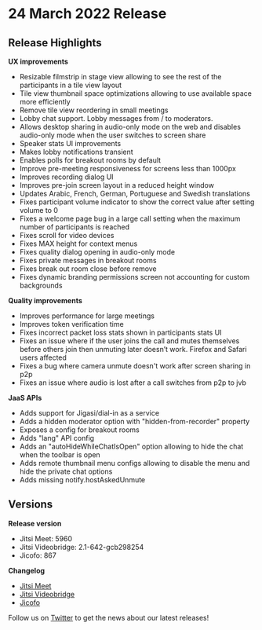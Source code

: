 # 24 March 2022 Release

## Release Highlights


**UX improvements**


* Resizable filmstrip in stage view allowing to see the rest of the participants in a tile view layout
* Tile view thumbnail space optimizations allowing to use available space more efficiently
* Remove tile view reordering in small meetings
* Lobby chat support. Lobby messages from / to moderators.
* Allows desktop sharing in audio-only mode on the web and disables audio-only mode when the user switches to screen share
* Speaker stats UI improvements
* Makes lobby notifications transient
* Enables polls for breakout rooms by default
* Improve pre-meeting responsiveness for screens less than 1000px
* Improves recording dialog UI
* Improves pre-join screen layout in a reduced height window
* Updates Arabic, French, German, Portuguese and Swedish translations
* Fixes participant volume indicator to show the correct value after setting volume to 0
* Fixes a welcome page bug in a large call setting when the maximum number of participants is reached
* Fixes scroll for video devices
* Fixes MAX height for context menus
* Fixes quality dialog opening in audio-only mode
* Fixes private messages in breakout rooms
* Fixes break out room close before remove
* Fixes dynamic branding permissions screen not accounting for custom backgrounds

**Quality improvements**

* Improves performance for large meetings
* Improves token verification time
* Fixes incorrect packet loss stats shown in participants stats UI
* Fixes an issue where if the user joins the call and mutes themselves before others join then unmuting later doesn’t work. Firefox and Safari users affected
* Fixes a bug where camera unmute doesn't work after screen sharing in p2p
* Fixes an issue where audio is lost after a call switches from p2p to jvb

**JaaS APIs**

* Adds support for Jigasi/dial-in as a service
* Adds a hidden moderator option with "hidden-from-recorder" property
* Exposes a config for breakout rooms
* Adds "lang" API config
* Adds an "autoHideWhileChatIsOpen" option allowing to hide the chat when the toolbar is open
* Adds remote thumbnail menu configs allowing to disable the menu and hide the private chat options
* Adds missing notify.hostAskedUnmute

## Versions

**Release version**

* Jitsi Meet: 5960
* Jitsi Videobridge: 2.1-642-gcb298254
* Jicofo: 867

**Changelog**

* [Jitsi Meet](https://github.com/jitsi/jitsi-meet/compare/release-5852...release-5960)
* [Jitsi Videobridge](https://github.com/jitsi/jitsi-videobridge/compare/93f4d88c...cb298254)
* [Jicofo](https://github.com/jitsi/jicofo/compare/854...867)

Follow us on [Twitter](https://twitter.com/JaaSOfficial) to get the news about our latest releases!
